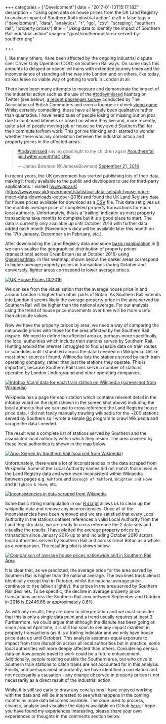 +++
categories = ["Development"]
date = "2017-01-10T15:17:18Z"
description = "Using open data on house prices from the UK Land Registry to analyse impact of Southern Rail industrial action"
draft = false
tags = ["development", "data", "analytics", "r", "go", "csv", "scraping", "southern rail", "property prices"]
title = "Using data to identify the impact of Southern Rail industrial action"
image = "/post/southernrail/area-served-by-southern.png"

+++

I, like many others, have been affected by the ongoing industrial dispute over Driver Only Operation (DOO) on Southern Railways.  On some days this amounts to delayed or cancelled trains with extended journey times and the inconvenience of standing all the way into London and on others, like today, strikes leave no viable way of getting to work in London at all.

There have been many attempts to measure and demonstrate the impact of the industrial action such as the use of the [#todayimissed](https://twitter.com/hashtag/todayimissed) hashtag on Twitter (see below), [a recent passenger survey](http://www.huffingtonpost.co.uk/entry/southern-rail-strike-survey_uk_58691a0ee4b0f24da6e921bb) conducted by The Association of British Commuters and even a tounge-in-cheek [video game](http://www.bbc.co.uk/news/uk-england-36825721).  Whilst certainly compelling, these have all largely been qualitative rather than quantative.  I have heard tales of people losing or missing out on jobs due to continued lateness or based on where they live and, more recently, quite a lot of people moving job or house so they avoid Southern Rail for their commute to/from work.  This got me thinking and I started to wonder whether there was any correlation between the industrial action and property prices in the affected areas.

<blockquote class="twitter-tweet" data-lang="en"><p lang="en" dir="ltr"><a href="https://twitter.com/hashtag/todayimissed?src=hash">#todayimissed</a> saying goodnight to my children again <a href="https://twitter.com/hashtag/southernfail?src=hash">#southernfail</a> <a href="https://t.co/hI1dCjLRid">pic.twitter.com/hI1dCjLRid</a></p>&mdash; James Bowman (@JameseBowman) <a href="https://twitter.com/JameseBowman/status/778504806264672256">September 21, 2016</a></blockquote>
<script async src="//platform.twitter.com/widgets.js" charset="utf-8"></script>  

In recent years, the UK government has started publishing lots of their data, making it freely available to the public and developers to use for third-party applications.  I visited [www.gov.uk](https://www.gov.uk/government/statistical-data-sets/uk-house-price-index-data-downloads-october-2016) and found the UK Land Registry data for house prices available for download as a [CSV](https://en.wikipedia.org/wiki/Comma-separated_values) file.  This data set gives us the monthly average price of completed property transactions for each local authority.  Unfortunately, this is a 'trailing' indicator as most property transactions take months to complete but it is a good place to start.  The data is currently only available up until October 2016 with further data added each month (November's data will be available later this month on the 17th January, December's in February, etc.).  

After downloading the Land Registry data and some [basic manipulation][code] in [R](https://www.r-project.org/about.html) we can visualise the geographical distribution of property prices (transactions) across Great Britan (as at October 2016) using [OpenHeatMap](http://www.openheatmap.com/).  In this heatmap, shown below, the darker areas correspond to higher average property prices in transactions during October and conversely, lighter areas correspond to lower average prices.

<a href="/post/southernrail/uk-house-prices-10-2016.png">
	<img src="/post/southernrail/uk-house-prices-10-2016.png"" alt="UK House Prices 10/2016" class="pure-img">
</a>

We can see from the visualisation that the average house price in and around London is higher than other parts of Britan.  As Southern Rail extends into London it seems likely the average property price in the area served by Southern Rail will be higher than the national average.  For our analysis, using the trend of house price movements over time will be more useful than absolute values.

Now we have the property prices by area, we need a way of comparing the nationwide prices with those for the area affected by the Southern Rail dispute.  We need to define the affected area or, perhaps more specifically, the local authorities which include train stations served by Southern Rail.  Hunting around the internet I struggled to find useable data on train routes or schedules until I stumbled across the data I needed on Wikipedia.  Unlike most other sources I found, Wikipedia lists the stations served by each train operating company, rather than just the stations they operate.  This is important, because Southern Rail trains serve a number of stations operated by London Underground and other operating companies.

<a href="/post/southernrail/wikipedia-screen-shot.png">
	<img src="/post/southernrail/wikipedia-screen-shot.png"" alt="Infobox Vcard data for each train station on Wikipedia (screenshot from Wikipedia)" class="pure-img">
</a>

Wikipedia has a page for each station which contains relevent detail in the infobox vcard on the right (shown in the screen shot above) including the local authority that we can use to cross reference the Land Registry house price data.  I did not fancy manually trawling wikipedia for the ~200 stations served by Southern so I wrote a simple [Go](https://golang.org/) program to crawl Wikipedia and scrape the data I needed.  

The result was a complete list of stations served by Southern and the associated local authority within which they reside.  The area covered by these local authorities is shown in the map below.

<a href="/post/southernrail/area-served-by-southern.png">
	<img src="/post/southernrail/area-served-by-southern.png"" alt="Area Served by Southern Rail (sourced from Wikipedia)" class="pure-img">
</a>

Unfortunately, there were a lot of inconsistencies in the data scraped from Wikipedia.  Some of the Local Authority names did not match those used in the Land Registry data and were even inconsistent within Wikipedia between pages e.g. `Ashford` and `Borough of Ashford`, `Brighton and Hove` and `Brighton & Hove`, etc.

<a href="/post/southernrail/data-inconsistencies.png">
	<img src="/post/southernrail/data-inconsistencies.png"" alt="Inconsistencies in data scraped from Wikipedia" class="pure-img">
</a>

Some basic string manipulation in our [R script][code] allows us to clean up the wikipedia data and remove any inconsistencies.  Once all of the inconsistencies have been removed and we are satisfied that every Local Authority in the stations dataset references a valid Local Authority from the Land Registry data, we are ready to cross reference the 2 data sets and visualise the results.  I have plotted the average property prices by transaction since January 2016 up to and including October 2016 across local authorities served by Southern Rail and across Great Britan as a whole as a comparison.  The resulting plot is shown below.

<a href="/post/southernrail/prices.png">
	<img src="/post/southernrail/prices.png"" alt="Comparison of average house prices nationwide and in Southern Rail Area" class="pure-img">
</a>

It is clear that, as we predicted, the average price for the area served by Southern Rail is higher than the national average.  The two lines track almost identically except that in October, whilst the national average price continues to rise (albeit slightly), the prices in the area served by Southern Rail declines.  To be specific, the decline in average property price transactions across the Southern Rail area between September and October in 2016 is £2446.66 or approximately 0.6%.

As with any results, they are open to interpretation and we must consider that this is only a single data point and a trend usually requires at least 3.  Furthermore, we could argue that although the dispute has been going on since around April time, it is still too soon to see any impact manifest in property transactions (as it is a trailing indicator and we only have house price data up until October).  This analysis assumes equal exposure to impact from train disruption across all local authorities but in practice, some local authorities will more deeply affected than others.  Considering census data on how people travel to work could be a future enhancement.  Additionally, people residing outside the Southern area, but who drive to Southern train stations to catch trains are not accounted for in this analysis.  Finally, and perhaps most importantly, we have identified a correlation and not necessarily a causation - any change observed in property prices is not necessarily as a direct result of the industrial action.

Whilst it is still too early to draw any conclusions I have enjoyed working with the data and will be interested to see what happens in the coming months as more data becomes available.  The code used to process, cleanse, analyse and visualise the data is available on Github [here][code].  I hope you have found my experiences interesting, please share your own experiences or thoughts in the comments section below.

[code]: https://github.com/james-bowman/southerntrains
